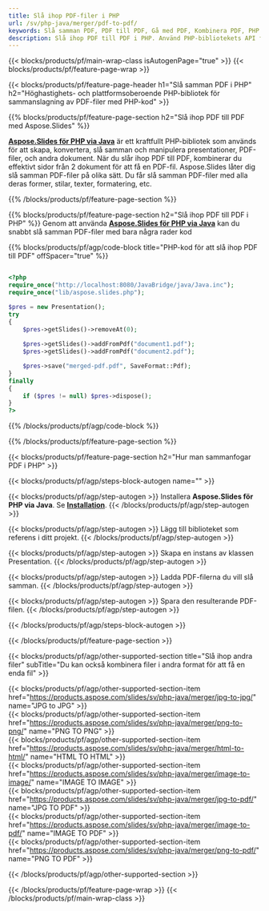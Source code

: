 ```yaml
---
title: Slå ihop PDF-filer i PHP
url: /sv/php-java/merger/pdf-to-pdf/
keywords: Slå samman PDF, PDF till PDF, Gå med PDF, Kombinera PDF, PHP API, PHP Library
description: Slå ihop PDF till PDF i PHP. Använd PHP-bibliotekets API för att kombinera PDF-filer
---
```


{{< blocks/products/pf/main-wrap-class isAutogenPage="true" >}}
{{< blocks/products/pf/feature-page-wrap >}}

{{< blocks/products/pf/feature-page-header h1="Slå samman PDF i PHP" h2="Höghastighets- och plattformsoberoende PHP-bibliotek för sammanslagning av PDF-filer med PHP-kod" >}}

{{% blocks/products/pf/feature-page-section h2="Slå ihop PDF till PDF med Aspose.Slides" %}}

[**Aspose.Slides för PHP via Java**](https://products.aspose.com/slides/sv/php-java/) är ett kraftfullt PHP-bibliotek som används för att skapa, konvertera, slå samman och manipulera presentationer, PDF-filer, och andra dokument. När du slår ihop PDF till PDF, kombinerar du effektivt sidor från 2 dokument för att få en PDF-fil. Aspose.Slides låter dig slå samman PDF-filer på olika sätt. Du får slå samman PDF-filer med alla deras former, stilar, texter, formatering, etc.

{{% /blocks/products/pf/feature-page-section %}}




{{% blocks/products/pf/feature-page-section  h2="Slå ihop PDF till PDF i PHP" %}}
Genom att använda [**Aspose.Slides för PHP via Java**](https://products.aspose.com/slides/sv/php-java/) kan du snabbt slå samman PDF-filer med bara några rader kod

{{% blocks/products/pf/agp/code-block title="PHP-kod för att slå ihop PDF till PDF" offSpacer="true" %}}
```php

<?php
require_once("http://localhost:8080/JavaBridge/java/Java.inc");
require_once("lib/aspose.slides.php");

$pres = new Presentation();
try
{
    $pres->getSlides()->removeAt(0);
    
    $pres->getSlides()->addFromPdf("document1.pdf");
    $pres->getSlides()->addFromPdf("document2.pdf");

    $pres->save("merged-pdf.pdf", SaveFormat::Pdf);
}
finally
{
    if ($pres != null) $pres->dispose();
}
?>
```
{{% /blocks/products/pf/agp/code-block %}}

{{% /blocks/products/pf/feature-page-section %}}




{{< blocks/products/pf/feature-page-section  h2="Hur man sammanfogar PDF i PHP" >}}


{{< blocks/products/pf/agp/steps-block-autogen name="" >}}


{{< blocks/products/pf/agp/step-autogen >}}
Installera **Aspose.Slides för PHP via Java**. Se [**Installation**](https://docs.aspose.com/slides/php-java/installation/).
{{< /blocks/products/pf/agp/step-autogen >}}

{{< blocks/products/pf/agp/step-autogen >}}
Lägg till biblioteket som referens i ditt projekt.
{{< /blocks/products/pf/agp/step-autogen >}}

{{< blocks/products/pf/agp/step-autogen >}}
Skapa en instans av klassen Presentation.
{{< /blocks/products/pf/agp/step-autogen >}}

{{< blocks/products/pf/agp/step-autogen >}}
Ladda PDF-filerna du vill slå samman.
{{< /blocks/products/pf/agp/step-autogen >}}

{{< blocks/products/pf/agp/step-autogen >}}
Spara den resulterande PDF-filen.
{{< /blocks/products/pf/agp/step-autogen >}}


{{< /blocks/products/pf/agp/steps-block-autogen >}}


{{< /blocks/products/pf/feature-page-section >}}




{{< blocks/products/pf/agp/other-supported-section title="Slå ihop andra filer" subTitle="Du kan också kombinera filer i andra format för att få en enda fil" >}}

{{< blocks/products/pf/agp/other-supported-section-item href="https://products.aspose.com/slides/sv/php-java/merger/jpg-to-jpg/" name="JPG to JPG" >}}  
{{< blocks/products/pf/agp/other-supported-section-item href="https://products.aspose.com/slides/sv/php-java/merger/png-to-png/" name="PNG TO PNG" >}}  
{{< blocks/products/pf/agp/other-supported-section-item href="https://products.aspose.com/slides/sv/php-java/merger/html-to-html/" name="HTML TO HTML" >}}  
{{< blocks/products/pf/agp/other-supported-section-item href="https://products.aspose.com/slides/sv/php-java/merger/image-to-image/" name="IMAGE TO IMAGE" >}}  
{{< blocks/products/pf/agp/other-supported-section-item href="https://products.aspose.com/slides/sv/php-java/merger/jpg-to-pdf/" name="JPG TO PDF" >}}  
{{< blocks/products/pf/agp/other-supported-section-item href="https://products.aspose.com/slides/sv/php-java/merger/image-to-pdf/" name="IMAGE TO PDF" >}}  
{{< blocks/products/pf/agp/other-supported-section-item href="https://products.aspose.com/slides/sv/php-java/merger/png-to-pdf/" name="PNG TO PDF" >}}  
  


{{< /blocks/products/pf/agp/other-supported-section >}}

{{< /blocks/products/pf/feature-page-wrap >}}
{{< /blocks/products/pf/main-wrap-class >}}